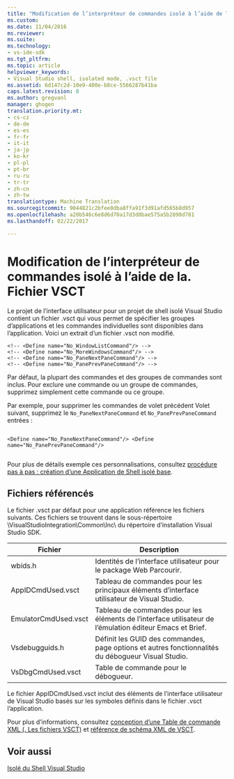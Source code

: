 ```yaml
---
title: "Modification de l’interpréteur de commandes isolé à l’aide de la. Fichier VSCT | Documents Microsoft"
ms.custom: 
ms.date: 11/04/2016
ms.reviewer: 
ms.suite: 
ms.technology:
- vs-ide-sdk
ms.tgt_pltfrm: 
ms.topic: article
helpviewer_keywords:
- Visual Studio shell, isolated mode, .vsct file
ms.assetid: 6d147c2d-10e9-400e-b8ce-5566287b41ba
caps.latest.revision: 8
ms.author: gregvanl
manager: ghogen
translation.priority.mt:
- cs-cz
- de-de
- es-es
- fr-fr
- it-it
- ja-jp
- ko-kr
- pl-pl
- pt-br
- ru-ru
- tr-tr
- zh-cn
- zh-tw
translationtype: Machine Translation
ms.sourcegitcommit: 9044821c2bfee0dba8ffa91f3d91afd565b8d957
ms.openlocfilehash: a20b546c6e8d6d70a17d3d0bae575a5b2898d781
ms.lasthandoff: 02/22/2017

---
```

# <a name="modifying-the-isolated-shell-by-using-the-vsct-file"></a>Modification de l’interpréteur de commandes isolé à l’aide de la. Fichier VSCT
Le projet de l’interface utilisateur pour un projet de shell isolé Visual Studio contient un fichier .vsct qui vous permet de spécifier les groupes d’applications et les commandes individuelles sont disponibles dans l’application. Voici un extrait d’un fichier .vsct non modifié.  
  
```  
<!-- <Define name="No_WindowListCommand"/> -->  
<!-- <Define name="No_MoreWindowsCommand"/> -->  
<!-- <Define name="No_PaneNextPaneCommand"/> -->  
<!-- <Define name="No_PanePrevPaneCommand"/> -->  
```  
  
 Par défaut, la plupart des commandes et des groupes de commandes sont inclus. Pour exclure une commande ou un groupe de commandes, supprimez simplement cette commande ou ce groupe.  
  
 Par exemple, pour supprimer les commandes de volet précédent Volet suivant, supprimez le `No_PaneNextPaneCommand` et `No_PanePrevPaneCommand` entrées :  
  
```  
  
<Define name="No_PaneNextPaneCommand"/> <Define name="No_PanePrevPaneCommand"/>  
  
```  
  
 Pour plus de détails exemple ces personnalisations, consultez [procédure pas à pas : création d’une Application de Shell isolé base](../extensibility/walkthrough-creating-a-basic-isolated-shell-application.md).  
  
## <a name="referenced-files"></a>Fichiers référencés  
 Le fichier .vsct par défaut pour une application référence les fichiers suivants. Ces fichiers se trouvent dans le sous-répertoire \VisualStudioIntegration\Common\Inc\ du répertoire d’installation Visual Studio SDK.  
  
|Fichier|Description|  
|----------|-----------------|  
|wbids.h|Identités de l’interface utilisateur pour le package Web Parcourir.|  
|AppIDCmdUsed.vsct|Tableau de commandes pour les principaux éléments d’interface utilisateur de Visual Studio.|  
|EmulatorCmdUsed.vsct|Tableau de commandes pour les éléments de l’interface utilisateur de l’émulation éditeur Emacs et Brief.|  
|Vsdebugguids.h|Définit les GUID des commandes, page options et autres fonctionnalités du débogueur Visual Studio.|  
|VsDbgCmdUsed.vsct|Table de commande pour le débogueur.|  
  
 Le fichier AppIDCmdUsed.vsct inclut des éléments de l’interface utilisateur de Visual Studio basés sur les symboles définis dans le fichier .vsct l’application.  
  
 Pour plus d’informations, consultez [conception d’une Table de commande XML (. Les fichiers VSCT)](../extensibility/internals/designing-xml-command-table-dot-vsct-files.md) et [référence de schéma XML de VSCT](../extensibility/vsct-xml-schema-reference.md).  
  
## <a name="see-also"></a>Voir aussi  
 [Isolé du Shell Visual Studio](../extensibility/visual-studio-isolated-shell.md)

